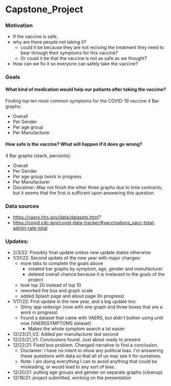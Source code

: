 # Capstone_Project

### Motivation
 - If the vaccine is safe, 
 - why are there people not taking it?
   - could it be because they are not reciving the treatment they need to bear through their symptoms for this vaccine?
   - Or could it be that the vaccine is not as safe as we thought?
 - How can we fix it so everyone can safely take the vaccine?

### Goals

#### What kind of medication would help our patiants after taking the vaccine?
Finding top ten most common symptoms for the COVID-19 vaccine
4 Bar graphs:
 - Overall
 - Per Gender
 - Per age group
 - Per Manufacturer

#### How safe is the vaccine? What will happen if it does go wrong?
4 Bar graphs (stack, percents):
 - Overall
 - Per Gender
 - Per age group (work in progress 
 - Per Manufacturer
 - Discalmer: May not finish the other three graphs due to time contrants, but it seems that the first is sufficent upon answering this question

### Data sources

- https://vaers.hhs.gov/data/datasets.html?
- https://covid.cdc.gov/covid-data-tracker/#vaccinations_vacc-total-admin-rate-total

### Updates:
 - 2/3/22: Possibly final update unless new update states otherwise
 - 1/31/22: Second update of the new year with major changes:
     - more tabs to complete the goals above
         - created bar graphs by symptom, age, gender and manufacturer
         - deleted overall chance because it is irrelavant to the goals of the project
     - took top 20 instead of top 10
     - reworked the box and graph scale
     - added Splash page and about page (In progress)
 - 1/17/22: First update in the new year, and a big update too:
   - Shiny app redesign (now with one graph and three boxes that are a work in progress)
   - Found a dataset that came with VAERS, but didn't bother using until now (VAERSSYMPTOMS dataset)
      - Makes the whole symptom search a lot easier
 - 12/23/21_V2: Added per manufacturer last second
 - 12/23/21_V1: Conclusions found. Just about ready to present
 - 12/22/21: Fixed box problem. Changed narrative to find a conclusion.
   - Disclamer: I have no intent to show any political bias. I'm answering these questions with data so that all of us may see it for ourselves.
   - Note: I am doing everything I can to avoid anything that could be misleading, or would lead to any sort of bias.
 - 12/20/21: putting age groups and gender on separate graphs (cleanup)
 - 12/18/21: project submitted, working on the presentation
